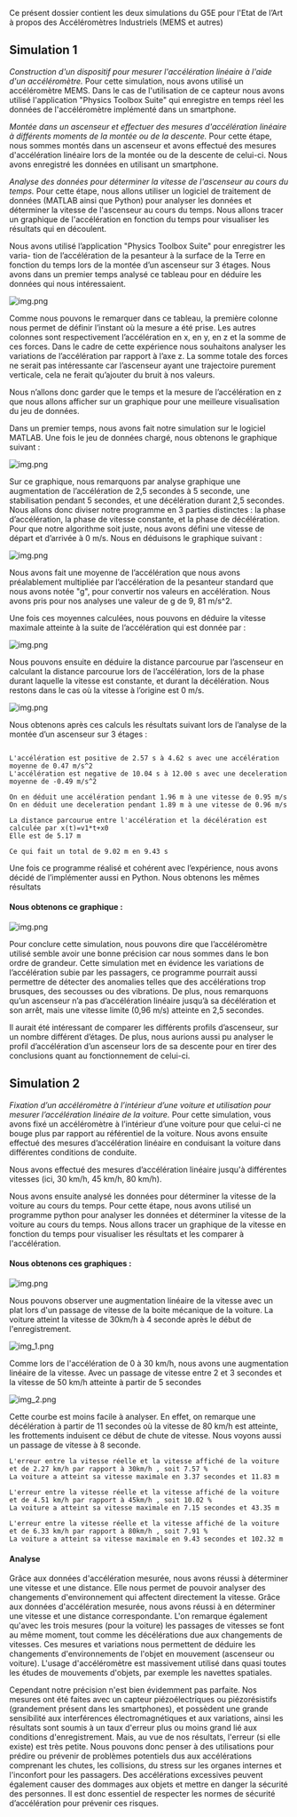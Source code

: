 Ce présent dossier contient les deux simulations du G5E pour l'Etat de l’Art à propos des Accéléromètres Industriels (MEMS et autres)

## Simulation 1

_Construction d'un dispositif pour mesurer l'accélération linéaire à l'aide d'un accéléromètre._ Pour cette simulation, nous avons utilisé un accéléromètre MEMS. Dans le cas de l'utilisation de ce capteur nous avons utilisé l'application "Physics Toolbox Suite" qui enregistre en temps réel les données de l'accéléromètre implémenté dans un smartphone.
    
_Montée dans un ascenseur et effectuer des mesures d'accélération linéaire à différents moments de la montée ou de la descente._ Pour cette étape, nous sommes montés dans un ascenseur et avons effectué des mesures d'accélération linéaire lors de la montée ou de la descente de celui-ci. Nous avons enregistré les données en utilisant un smartphone.
    
_Analyse des données pour déterminer la vitesse de l'ascenseur au cours du temps._ Pour cette étape, nous allons utiliser un logiciel de traitement de données (MATLAB ainsi que Python) pour analyser les données et déterminer la vitesse de l'ascenseur au cours du temps. Nous allons tracer un graphique de l'accélération en fonction du temps pour visualiser les résultats qui en découlent.


Nous avons utilisé l’application "Physics Toolbox Suite" pour enregistrer les varia-
tion de l’accélération de la pesanteur à la surface de la Terre en fonction du temps lors
de la montée d’un ascenseur sur 3 étages. Nous avons dans un premier temps analysé
ce tableau pour en déduire les données qui nous intéressaient.

![img.png](img/donneeasc.png)


Comme nous pouvons le remarquer dans ce tableau, la première colonne nous permet de définir l’instant où la mesure a été prise. Les autres colonnes sont respectivement
l’accélération en x, en y, en z et la somme de ces forces. Dans le cadre de cette expérience nous souhaitons analyser les variations de l’accélération par rapport à l’axe z. La
somme totale des forces ne serait pas intéressante car l’ascenseur ayant une trajectoire
purement verticale, cela ne ferait qu’ajouter du bruit à nos valeurs.

Nous n’allons donc garder que le temps et la mesure de l’accélération en z que nous
allons afficher sur un graphique pour une meilleure visualisation du jeu de données.


Dans un premier temps, nous avons fait notre simulation sur le logiciel MATLAB.
Une fois le jeu de données chargé, nous obtenons le graphique suivant :

![img.png](img/graphasc.png)

Sur ce graphique, nous remarquons par analyse graphique une augmentation
de l’accélération de 2,5 secondes à 5 seconde, une stabilisation pendant 5 secondes, et
une décélération durant 2,5 secondes. Nous allons donc diviser notre programme en
3 parties distinctes : la phase d’accélération, la phase de vitesse constante, et la phase
de décélération. Pour que notre algorithme soit juste, nous avons défini une vitesse de
départ et d’arrivée à 0 m/s. Nous en déduisons le graphique suivant :

![img.png](img/analyseasc.png)


Nous avons fait une moyenne de l’accélération que nous avons préalablement multipliée par l’accélération de la pesanteur standard que nous avons notée "g", pour
convertir nos valeurs en accélération. Nous avons pris pour nos analyses une valeur de g
de 9, 81 m/s^2.

Une fois ces moyennes calculées, nous pouvons en déduire la vitesse maximale atteinte à la suite de l’accélération qui est donnée par :

![img.png](img/calc1.png)

Nous pouvons ensuite en déduire la distance parcourue par l’ascenseur en calculant
la distance parcourue lors de l’accélération, lors de la phase durant laquelle la vitesse
est constante, et durant la décélération. Nous restons dans le cas où la vitesse à l’origine
est 0 m/s.

![img.png](img/calc2.png)

Nous obtenons après ces calculs les résultats suivant lors de l’analyse de la montée
d’un ascenseur sur 3 étages :

```

L'accélération est positive de 2.57 s à 4.62 s avec une accélération moyenne de 0.47 m/s^2
L'accélération est negative de 10.04 s à 12.00 s avec une deceleration moyenne de -0.49 m/s^2

On en déduit une accélération pendant 1.96 m à une vitesse de 0.95 m/s
On en déduit une deceleration pendant 1.89 m à une vitesse de 0.96 m/s

La distance parcourue entre l'accélération et la décélération est calculée par x(t)=v1*t+x0
Elle est de 5.17 m

Ce qui fait un total de 9.02 m en 9.43 s

```

Une fois ce programme réalisé et cohérent avec l’expérience, nous avons décidé de
l’implémenter aussi en Python. Nous obtenons les mêmes résultats

#### Nous obtenons ce graphique :

![img.png](img/screen_asc.png)


Pour conclure cette simulation, nous pouvons dire que l’accéléromètre utilisé semble
avoir une bonne précision car nous sommes dans le bon ordre de grandeur. Cette simulation met en évidence les variations de l’accélération subie par les passagers, ce
programme pourrait aussi permettre de détecter des anomalies telles que des accélérations trop brusques, des secousses ou des vibrations. De plus, nous remarquons qu’un
ascenseur n’a pas d’accélération linéaire jusqu’à sa décélération et son arrêt, mais une
vitesse limite (0,96 m/s) atteinte en 2,5 secondes.


Il aurait été intéressant de comparer les différents profils d’ascenseur, sur un nombre
différent d’étages. De plus, nous aurions aussi pu analyser le profil d’accélération d’un
ascenseur lors de sa descente pour en tirer des conclusions quant au fonctionnement de
celui-ci.


## Simulation 2

_Fixation d’un accéléromètre à l’intérieur d’une voiture et utilisation pour mesurer
l’accélération linéaire de la voiture._ Pour cette simulation, vous avons fixé un
accéléromètre à l’intérieur d’une voiture pour que celui-ci ne bouge plus par
rapport au référentiel de la voiture. Nous avons ensuite effectué des mesures
d’accélération linéaire en conduisant la voiture dans différentes conditions de
conduite.

Nous avons effectué des mesures d’accélération linéaire jusqu'à différentes vitesses (ici, 30 km/h, 45 km/h, 80 km/h).

Nous avons ensuite analysé les données pour déterminer la vitesse de la voiture au cours du temps.
Pour cette étape, nous avons utilisé un programme python pour analyser les données et déterminer la vitesse de la voiture au cours
du temps. Nous allons tracer un graphique de la vitesse en fonction du temps
pour visualiser les résultats et les comparer à l'accélération.

#### Nous obtenons ces graphiques :

![img.png](img/screen_30.png)

Nous pouvons observer une augmentation linéaire de la vitesse avec un plat lors d'un passage de vitesse de la boite mécanique de la voiture.
La voiture atteint la vitesse de 30km/h à 4 seconde après le début de l'enregistrement.

![img_1.png](img/screen_45.png)

Comme lors de l'accélération de 0 à 30 km/h, nous avons une augmentation linéaire de la vitesse.
Avec un passage de vitesse entre 2 et 3 secondes et la vitesse de 50 km/h atteinte à partir de 5 secondes


![img_2.png](img/screen_80.png)



Cette courbe est moins facile à analyser. En effet, on remarque une décélération à partir de 11 secondes où la vitesse de 80 km/h est atteinte, les frottements induisent ce début de chute de vitesse.
Nous voyons aussi un passage de vitesse à 8 seconde.


```
L'erreur entre la vitesse réelle et la vitesse affiché de la voiture et de 2.27 km/h par rapport à 30km/h , soit 7.57 %
La voiture a atteint sa vitesse maximale en 3.37 secondes et 11.83 m
 
L'erreur entre la vitesse réelle et la vitesse affiché de la voiture et de 4.51 km/h par rapport à 45km/h , soit 10.02 %
La voiture a atteint sa vitesse maximale en 7.15 secondes et 43.35 m
 
L'erreur entre la vitesse réelle et la vitesse affiché de la voiture et de 6.33 km/h par rapport à 80km/h , soit 7.91 %
La voiture a atteint sa vitesse maximale en 9.43 secondes et 102.32 m

```

#### Analyse

Grâce aux données d'accélération mesurée, nous avons réussi à déterminer une vitesse et une distance.
Elle nous permet de pouvoir analyser des changements d'environnement qui affectent directement la vitesse.
Grâce aux données d'accélération mesurée, nous avons réussi à en déterminer une vitesse et une distance correspondante. L'on remarque également qu'avec les trois mesures (pour la voiture) les passages de vitesses se font au même moment, tout comme les décélérations due aux changements de vitesses.
Ces mesures et variations nous permettent de déduire les changements d'environnements de l'objet en mouvement (ascenseur ou voiture). L'usage d'accéléromètre est massivement utilisé dans quasi toutes les études de mouvements d'objets, par exemple les navettes spatiales.

Cependant notre précision n'est bien évidemment pas parfaite. Nos mesures ont été faites avec un capteur piézoélectriques ou piézorésistifs (grandement présent dans les smartphones), et possèdent une grande sensibilité aux interférences électromagnétiques et aux variations, ainsi les résultats sont soumis à un taux d'erreur plus ou moins grand lié aux conditions d'enregistrement. Mais, au vue de nos résultats, l'erreur (si elle existe) est très petite.
Nous pouvons donc penser à des utilisations pour prédire ou prévenir de problèmes potentiels dus aux accélérations comprenant les chutes, les collisions, du stress sur les organes internes et l'inconfort pour les passagers. Des accélérations excessives peuvent également causer des dommages aux objets et mettre en danger la sécurité des personnes. Il est donc essentiel de respecter les normes de sécurité d’accélération pour prévenir ces risques.
